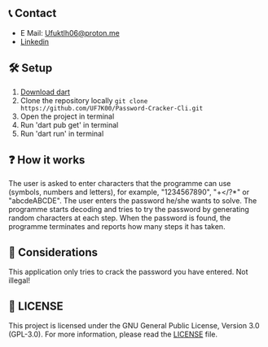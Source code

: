 ## 📞 Contact
- E Mail: Ufuktlh06@proton.me
- [Linkedin](https://www.linkedin.com/in/ufuk-talha-avc%C4%B1-5078b727b/)

## 🛠️ Setup
1. [Download dart](https://dart.dev/get-dart)
2. Clone the repository locally `git clone https://github.com/UF7K00/Password-Cracker-Cli.git`
3. Open the project in terminal
4. Run 'dart pub get' in terminal
5. Run 'dart run' in terminal

## ❓ How it works
The user is asked to enter characters that the programme can use (symbols, numbers and letters), for example, "1234567890", "+</?*" or "abcdeABCDE".
The user enters the password he/she wants to solve.
The programme starts decoding and tries to try the password by generating random characters at each step.
When the password is found, the programme terminates and reports how many steps it has taken. 

## 🧾 Considerations
This application only tries to crack the password you have entered. Not illegal!

## 🪪 LICENSE
This project is licensed under the GNU General Public License, Version 3.0 (GPL-3.0). For more information, please read the [LICENSE](https://github.com/UF7K00/Password-Cracker-Cli/blob/main/LICENSE) file.